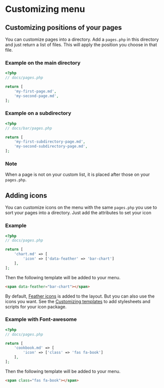 # Customizing menu

## Customizing positions of your pages

You can customize pages into a directory. Add a `pages.php` in this directory and just return a list of files.
This will apply the position you choose in that file.

### Example on the main directory
```php
<?php
// docs/pages.php

return [
    'my-first-page.md',
    'my-second-page.md',
];
```

### Example on a subdirectory
```php
<?php
// docs/bar/pages.php

return [
    'my-first-subdirectory-page.md',
    'my-second-subdirectory-page.md',
];
```

### Note
When a page is not on your custom list, it is placed after those on your `pages.php`.

## Adding icons

You can customize icons on the menu with the same `pages.php` you use to sort your pages into a directory.
Just add the attributes to set your icon

### Example
```php
<?php
// docs/pages.php

return [
    'chart.md' => [
        'icon' => ['data-feather' => 'bar-chart']
    ],
];
```

Then the following template will be added to your menu.

```html
<span data-feather="bar-chart"></span>
```

By default, [Feather icons](https://feathericons.com/) is added to the layout.
But you can also use the icons you want.
See the [Customizing templates](customizing-templates.md) to add stylesheets and scripts for your icon package.

### Example with Font-awesome
```php
<?php
// docs/pages.php

return [
    'cookbook.md' => [
        'icon' => ['class' => 'fas fa-book']
    ],
];
```

Then the following template will be added to your menu.

```html
<span class="fas fa-book"></span>
```
